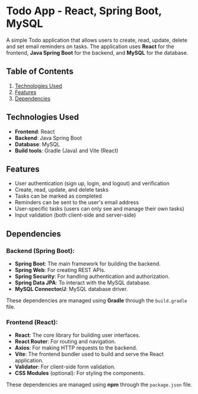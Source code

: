 # Todo App - React, Spring Boot, MySQL

A simple Todo application that allows users to create, read, update, delete and set email reminders on tasks. The application uses **React** for the frontend, **Java Spring Boot** for the backend, and **MySQL** for the database.

## Table of Contents
1. [Technologies Used](#technologies-used)
2. [Features](#features)
4. [Dependencies](#dependencies)

## Technologies Used

- **Frontend**: React
- **Backend**: Java Spring Boot
- **Database**: MySQL
- **Build tools**: Gradle (Java) and Vite (React)

## Features

- User authentication (sign up, login, and logout) and verification
- Create, read, update, and delete tasks
- Tasks can be marked as completed
- Reminders can be sent to the user's email address
- User-specific tasks (users can only see and manage their own tasks)
- Input validation (both client-side and server-side)

## Dependencies

### Backend (Spring Boot):
- **Spring Boot**: The main framework for building the backend.
- **Spring Web**: For creating REST APIs.
- **Spring Security**: For handling authentication and authorization.
- **Spring Data JPA**: To interact with the MySQL database.
- **MySQL Connector/J**: MySQL database driver.

These dependencies are managed using **Gradle** through the `build.gradle` file.

### Frontend (React):
- **React**: The core library for building user interfaces.
- **React Router**: For routing and navigation.
- **Axios**: For making HTTP requests to the backend.
- **Vite**: The frontend bundler used to build and serve the React application.
- **Validator**: For client-side form validation.
- **CSS Modules** (optional): For styling the components.

These dependencies are managed using **npm** through the `package.json` file.
